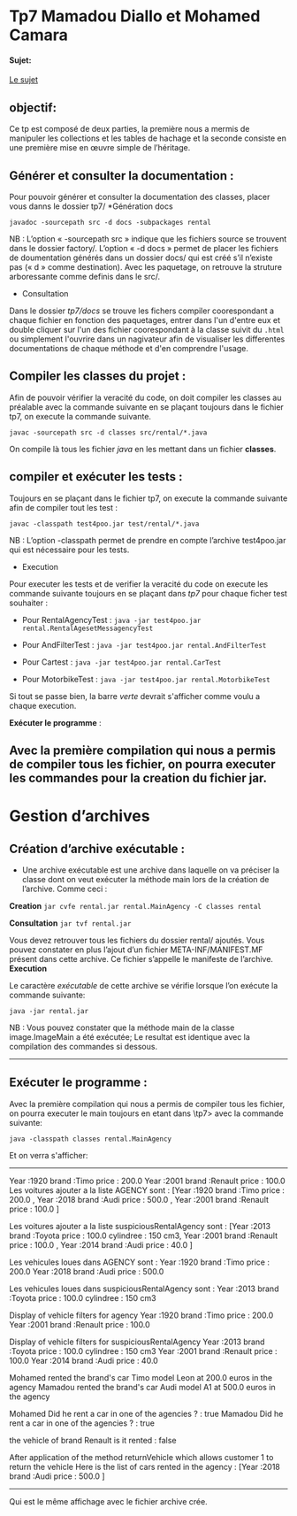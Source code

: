# Tp7 Mamadou Diallo et Mohamed Camara

#### Sujet:
[Le sujet](https://www.fil.univ-lille1.fr/~routier/enseignement/licence/poo/tdtp/tp-agence.pdf)

## objectif:
Ce tp est composé de deux parties, la première nous a mermis de manipuler les collections et les tables de hachage et la seconde consiste en une première mise en œuvre simple de l’héritage.


## Générer et consulter la documentation :
Pour pouvoir générer et consulter la documentation des classes, placer vous danns le dossier tp7/
*Génération docs

  `javadoc -sourcepath src -d docs -subpackages rental`

NB : L’option « -sourcepath src » indique que les fichiers source se trouvent dans le dossier factory/.
L’option « -d docs » permet de placer les fichiers de doumentation générés dans un dossier docs/ qui est créé
s’il n’existe pas (« d » comme destination).
Avec les paquetage, on retrouve la struture arboressante comme definis dans le src/.



- Consultation

Dans le dossier *tp7/docs* se trouve les fichers compiler coorespondant a chaque fichier en fonction des paquetages, entrer dans l'un d'entre eux et double cliquer sur l'un des fichier coorespondant à la classe suivit du `.html` ou simplement l'ouvrire dans un nagivateur afin de visualiser les differentes documentations de chaque méthode et d'en comprendre l'usage.



## Compiler les classes du projet : 
Afin de pouvoir vérifier la veracité du code, on doit compiler les classes au préalable avec la commande suivante en se plaçant toujours dans le fichier tp7, on execute la commande suivante.


  `javac -sourcepath src -d classes src/rental/*.java`

On compile là tous les fichier *java* en les mettant dans un fichier **classes**.


## compiler et exécuter les tests : 
Toujours en se plaçant dans le fichier tp7, on execute la commande suivante afin de compiler tout les test : 

  `javac -classpath test4poo.jar test/rental/*.java`


NB : L’option -classpath permet de prendre en compte l’archive test4poo.jar qui est nécessaire pour les tests.

* Execution

Pour executer les tests et de verifier la veracité du code on execute les commande suivante toujours en se plaçant dans *tp7* pour chaque ficher test souhaiter : 

* Pour RentalAgencyTest :
  `java -jar test4poo.jar rental.RentalAgesetMessagencyTest`

* Pour AndFilterTest : 
  `java -jar test4poo.jar rental.AndFilterTest`

* Pour Cartest : 
  `java -jar test4poo.jar rental.CarTest`

* Pour MotorbikeTest : 
  `java -jar test4poo.jar rental.MotorbikeTest`


Si tout se passe bien, la barre *verte* devrait s'afficher comme voulu a chaque execution.

**Exécuter le programme** :


Avec la première compilation qui nous a permis de compiler  tous les fichier, on pourra executer les commandes pour la creation du fichier jar.
----------------------------------------------------------------------------------

# Gestion d’archives
## Création d’archive exécutable : 
  * Une archive exécutable est une archive dans laquelle on va préciser
  la classe dont on veut exécuter la méthode main lors de la création de l’archive.
Comme ceci :


**Creation**
  `jar cvfe rental.jar rental.MainAgency -C classes rental`


**Consultation**
  `jar tvf rental.jar`



Vous devez retrouver tous les fichiers du dossier rental/ ajoutés.
Vous pouvez constater en plus l’ajout d’un fichier META-INF/MANIFEST.MF présent dans cette archive. Ce
fichier s’appelle le manifeste de l’archive.
**Execution**

Le caractère *exécutable* de cette archive se vérifie lorsque l’on exécute la commande suivante:

  `java -jar rental.jar`

NB : Vous pouvez constater que la méthode main de la classe image.ImageMain a été exécutée;
Le resultat est identique avec la compilation des commandes si dessous.


---------------------------------------------------------------------------------------


## Exécuter le programme : 
Avec la première compilation qui nous a permis de compiler  tous les fichier, on pourra executer le main toujours en etant dans \tp7> avec la commande suivante: 


`java -classpath classes rental.MainAgency`


Et on verra s'afficher: 


----------------------------------------------------------------------------

Year :1920  brand :Timo price : 200.0 
Year :2001  brand :Renault price : 100.0 
Les voitures ajouter a la liste AGENCY sont  : 
[Year :1920  brand :Timo price : 200.0 , Year :2018  brand :Audi price : 500.0 , Year :2001  brand :Renault price : 100.0 ]

Les voitures ajouter a la liste suspiciousRentalAgency sont  : 
[Year :2013  brand :Toyota price : 100.0  cylindree : 150 cm3, Year :2001  brand :Renault price : 100.0 , Year :2014  brand :Audi price : 40.0 ]


Les vehicules loues dans AGENCY sont : 
Year :1920  brand :Timo price : 200.0 
Year :2018  brand :Audi price : 500.0 

Les vehicules loues dans suspiciousRentalAgency sont : 
Year :2013  brand :Toyota price : 100.0  cylindree : 150 cm3

Display of vehicle filters for agency 
Year :1920  brand :Timo price : 200.0 
Year :2001  brand :Renault price : 100.0 

Display of vehicle filters for suspiciousRentalAgency 
Year :2013  brand :Toyota price : 100.0  cylindree : 150 cm3
Year :2001  brand :Renault price : 100.0 
Year :2014  brand :Audi price : 40.0 

Mohamed rented the brand's car  Timo model Leon at 200.0 euros in the agency 
Mamadou rented the brand's car Audi model A1 at 500.0 euros in the agency 

Mohamed Did he rent a car in one of the agencies ? : true
Mamadou Did he rent a car in one of the agencies ? : true

the vehicle of brand Renault is it rented : false

 After application of the method returnVehicle which allows customer 1 to return the vehicle
Here is the list of cars rented in the agency  : [Year :2018  brand :Audi price : 500.0 ]


----------------------------------------------------------------------------


Qui est le même affichage avec le fichier archive crée.

